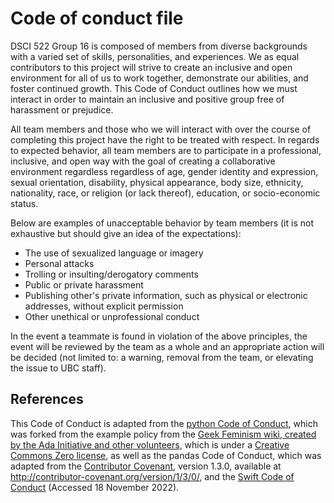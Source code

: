 # Code of conduct file 

DSCI 522 Group 16 is composed of members from diverse backgrounds with a varied set of skills, personalities, and experiences.  We as equal contributors to this project will strive to create an inclusive and open environment for all of us to work together, demonstrate our abilities, and foster continued growth. This Code of Conduct outlines how we must interact in order to maintain an inclusive and positive group free of harassment or prejudice.

All team members and those who we will interact with over the course of completing this project have the right to be treated with respect. In regards to expected behavior, all team members are to participate in a professional, inclusive, and open way with the goal of creating a collaborative environment regardless regardless of age, gender identity and expression, sexual orientation, disability, physical appearance, body size, ethnicity, nationality, race, or religion (or lack thereof), education, or socio-economic status.

Below are examples of unacceptable behavior by team members (it is not exhaustive but should give an idea of the expectations):
- The use of sexualized language or imagery
- Personal attacks
- Trolling or insulting/derogatory comments
- Public or private harassment
- Publishing other's private information, such as physical or electronic addresses, without explicit permission
- Other unethical or unprofessional conduct

In the event a teammate is found in violation of the above principles, the event will be reviewed by the team as a whole and an appropriate action will be decided (not limited to: a warning, removal from the team, or elevating the issue to UBC staff).

## References

This Code of Conduct is adapted from the [python Code of Conduct](https://www.python.org/psf/conduct/), which was forked from the example policy from the [Geek Feminism wiki, created by the Ada Initiative and other volunteers](https://geekfeminism.fandom.com/wiki/Conference_anti-harassment/Policy), which is under a [Creative Commons Zero license](https://geekfeminism.fandom.com/wiki/Conference_anti-harassment/Policy), as well as the pandas Code of Conduct, which was adapted from the [Contributor Covenant](https://www.contributor-covenant.org/), version 1.3.0, available at http://contributor-covenant.org/version/1/3/0/, and the [Swift Code of Conduct](https://www.contributor-covenant.org/) (Accessed 18 November 2022).
